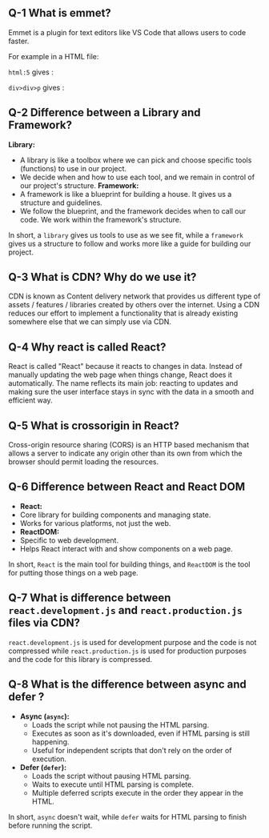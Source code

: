 ## Q-1 What is emmet?
Emmet is a plugin for text editors like VS Code that allows users to code faster.

For example in a HTML file:

`html:5`  gives :
<!DOCTYPE html>
<html lang="en">
<head>
    <meta charset="UTF-8">
    <meta http-equiv="X-UA-Compatible" content="IE=edge">
    <meta name="viewport" content="width=device-width, initial-scale=1.0">
    <title>Document</title>
</head>
<body>
    
</body>
</html>

`div>div>p` gives :
<div>
    <div>
        <p></p>
    </div>
</div>

## Q-2 Difference between a Library and Framework?
**Library:**
 - A library is like a toolbox where we can pick and choose specific tools (functions) to use in our project.
 - We decide when and how to use each tool, and we remain in control of our project's structure.
**Framework:**
 - A framework is like a blueprint for building a house. It gives us a structure and guidelines.
 - We follow the blueprint, and the framework decides when to call our code. We work within the framework's structure.

In short, a `library` gives us tools to use as we see fit, while a `framework` gives us a structure to follow and works more like a guide for building our project.

## Q-3 What is CDN? Why do we use it?
CDN is known as Content delivery network that provides us different type of assets / features / libraries created by others over the internet. Using a CDN reduces our effort to implement a functionality that is already existing somewhere else that we can simply use via CDN.

## Q-4 Why react is called React?
React is called "React" because it reacts to changes in data. Instead of manually updating the web page when things change, React does it automatically. The name reflects its main job: reacting to updates and making sure the user interface stays in sync with the data in a smooth and efficient way.

## Q-5 What is crossorigin in React?
Cross-origin resource sharing (CORS) is an HTTP based mechanism that allows a server to indicate any origin other than its own from which the browser should permit loading the resources.

## Q-6 Difference between React and React DOM
- **React:**
 - Core library for building components and managing state.
 - Works for various platforms, not just the web.
- **ReactDOM:**
 - Specific to web development.
 - Helps React interact with and show components on a web page.

In short, `React` is the main tool for building things, and `ReactDOM` is the tool for putting those things on a web page.

## Q-7 What is difference between `react.development.js` and `react.production.js` files via CDN?
`react.development.js` is used for development purpose and the code is not compressed while `react.production.js` is used for production purposes and the code for this library is compressed.

## Q-8  What is the difference between async and defer ?
- **Async (`async`):**
  - Loads the script while not pausing the HTML parsing.
  - Executes as soon as it's downloaded, even if HTML parsing is still happening.
  - Useful for independent scripts that don't rely on the order of execution.
  <script async src="example.js"></script>
- **Defer (`defer`):**
  - Loads the script without pausing HTML parsing.
  - Waits to execute until HTML parsing is complete.
  - Multiple deferred scripts execute in the order they appear in the HTML.
  <script defer src="example.js"></script>

In short, `async` doesn't wait, while `defer` waits for HTML parsing to finish before running the script.






